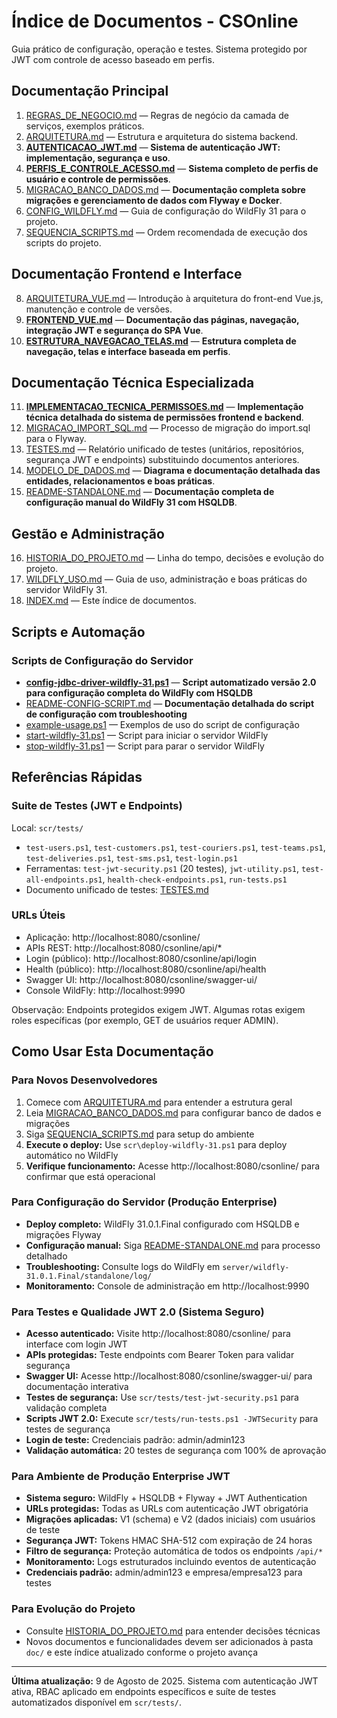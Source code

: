 
# Índice de Documentos - CSOnline

Guia prático de configuração, operação e testes. Sistema protegido por JWT com controle de acesso baseado em perfis.

## Documentação Principal

1. [REGRAS_DE_NEGOCIO.md](REGRAS_DE_NEGOCIO.md) — Regras de negócio da camada de serviços, exemplos práticos.
2. [ARQUITETURA.md](ARQUITETURA.md) — Estrutura e arquitetura do sistema backend.
3. [**AUTENTICACAO_JWT.md**](AUTENTICACAO_JWT.md) — **Sistema de autenticação JWT: implementação, segurança e uso**.
4. [**PERFIS_E_CONTROLE_ACESSO.md**](PERFIS_E_CONTROLE_ACESSO.md) — **Sistema completo de perfis de usuário e controle de permissões**.
5. [MIGRACAO_BANCO_DADOS.md](MIGRACAO_BANCO_DADOS.md) — **Documentação completa sobre migrações e gerenciamento de dados com Flyway e Docker**.
6. [CONFIG_WILDFLY.md](CONFIG_WILDFLY.md) — Guia de configuração do WildFly 31 para o projeto.
7. [SEQUENCIA_SCRIPTS.md](SEQUENCIA_SCRIPTS.md) — Ordem recomendada de execução dos scripts do projeto.

## Documentação Frontend e Interface

8. [ARQUITETURA_VUE.md](ARQUITETURA_VUE.md) — Introdução à arquitetura do front-end Vue.js, manutenção e controle de versões.
9. [**FRONTEND_VUE.md**](FRONTEND_VUE.md) — **Documentação das páginas, navegação, integração JWT e segurança do SPA Vue**.
10. [**ESTRUTURA_NAVEGACAO_TELAS.md**](ESTRUTURA_NAVEGACAO_TELAS.md) — **Estrutura completa de navegação, telas e interface baseada em perfis**.

## Documentação Técnica Especializada

11. [**IMPLEMENTACAO_TECNICA_PERMISSOES.md**](IMPLEMENTACAO_TECNICA_PERMISSOES.md) — **Implementação técnica detalhada do sistema de permissões frontend e backend**.
12. [MIGRACAO_IMPORT_SQL.md](MIGRACAO_IMPORT_SQL.md) — Processo de migração do import.sql para o Flyway.
13. [TESTES.md](TESTES.md) — Relatório unificado de testes (unitários, repositórios, segurança JWT e endpoints) substituindo documentos anteriores.
14. [MODELO_DE_DADOS.md](MODELO_DE_DADOS.md) — **Diagrama e documentação detalhada das entidades, relacionamentos e boas práticas**.
15. [README-STANDALONE.md](../bak/README-STANDALONE.md) — **Documentação completa de configuração manual do WildFly 31 com HSQLDB**.

## Gestão e Administração

16. [HISTORIA_DO_PROJETO.md](HISTORIA_DO_PROJETO.md) — Linha do tempo, decisões e evolução do projeto.
17. [WILDFLY_USO.md](WILDFLY_USO.md) — Guia de uso, administração e boas práticas do servidor WildFly 31.
18. [INDEX.md](INDEX.md) — Este índice de documentos.

## Scripts e Automação

### Scripts de Configuração do Servidor
- [**config-jdbc-driver-wildfly-31.ps1**](../scr/config-jdbc-driver-wildfly-31.ps1) — **Script automatizado versão 2.0 para configuração completa do WildFly com HSQLDB**
- [README-CONFIG-SCRIPT.md](../scr/README-CONFIG-SCRIPT.md) — **Documentação detalhada do script de configuração com troubleshooting**
- [example-usage.ps1](../scr/example-usage.ps1) — Exemplos de uso do script de configuração
- [start-wildfly-31.ps1](../scr/start-wildfly-31.ps1) — Script para iniciar o servidor WildFly
- [stop-wildfly-31.ps1](../scr/stop-wildfly-31.ps1) — Script para parar o servidor WildFly

## Referências Rápidas

### Suite de Testes (JWT e Endpoints)
Local: `scr/tests/`
- `test-users.ps1`, `test-customers.ps1`, `test-couriers.ps1`, `test-teams.ps1`, `test-deliveries.ps1`, `test-sms.ps1`, `test-login.ps1`
- Ferramentas: `test-jwt-security.ps1` (20 testes), `jwt-utility.ps1`, `test-all-endpoints.ps1`, `health-check-endpoints.ps1`, `run-tests.ps1`
- Documento unificado de testes: [TESTES.md](TESTES.md)

### URLs Úteis
- Aplicação: http://localhost:8080/csonline/
- APIs REST: http://localhost:8080/csonline/api/*
- Login (público): http://localhost:8080/csonline/api/login
- Health (público): http://localhost:8080/csonline/api/health
- Swagger UI: http://localhost:8080/csonline/swagger-ui/
- Console WildFly: http://localhost:9990

Observação: Endpoints protegidos exigem JWT. Algumas rotas exigem roles específicas (por exemplo, GET de usuários requer ADMIN).

## Como Usar Esta Documentação

### Para Novos Desenvolvedores
1. Comece com [ARQUITETURA.md](ARQUITETURA.md) para entender a estrutura geral
2. Leia [MIGRACAO_BANCO_DADOS.md](MIGRACAO_BANCO_DADOS.md) para configurar banco de dados e migrações
3. Siga [SEQUENCIA_SCRIPTS.md](SEQUENCIA_SCRIPTS.md) para setup do ambiente
4. **Execute o deploy:** Use `scr\deploy-wildfly-31.ps1` para deploy automático no WildFly
5. **Verifique funcionamento:** Acesse http://localhost:8080/csonline/ para confirmar que está operacional

### Para Configuração do Servidor (Produção Enterprise)
- **Deploy completo:** WildFly 31.0.1.Final configurado com HSQLDB e migrações Flyway
- **Configuração manual:** Siga [README-STANDALONE.md](../bak/README-STANDALONE.md) para processo detalhado
- **Troubleshooting:** Consulte logs do WildFly em `server/wildfly-31.0.1.Final/standalone/log/`
- **Monitoramento:** Console de administração em http://localhost:9990

### Para Testes e Qualidade JWT 2.0 (Sistema Seguro)
- **Acesso autenticado:** Visite http://localhost:8080/csonline/ para interface com login JWT
- **APIs protegidas:** Teste endpoints com Bearer Token para validar segurança
- **Swagger UI:** Acesse http://localhost:8080/csonline/swagger-ui/ para documentação interativa
- **Testes de segurança:** Use `scr/tests/test-jwt-security.ps1` para validação completa
- **Scripts JWT 2.0:** Execute `scr/tests/run-tests.ps1 -JWTSecurity` para testes de segurança
- **Login de teste:** Credenciais padrão: admin/admin123
- **Validação automática:** 20 testes de segurança com 100% de aprovação

### Para Ambiente de Produção Enterprise JWT
- **Sistema seguro:** WildFly + HSQLDB + Flyway + JWT Authentication
- **URLs protegidas:** Todas as URLs com autenticação JWT obrigatória
- **Migrações aplicadas:** V1 (schema) e V2 (dados iniciais) com usuários de teste
- **Segurança JWT:** Tokens HMAC SHA-512 com expiração de 24 horas
- **Filtro de segurança:** Proteção automática de todos os endpoints `/api/*`
- **Monitoramento:** Logs estruturados incluindo eventos de autenticação
- **Credenciais padrão:** admin/admin123 e empresa/empresa123 para testes

### Para Evolução do Projeto
- Consulte [HISTORIA_DO_PROJETO.md](HISTORIA_DO_PROJETO.md) para entender decisões técnicas
- Novos documentos e funcionalidades devem ser adicionados à pasta `doc/` e este índice atualizado conforme o projeto avança

---

**Última atualização:** 9 de Agosto de 2025. Sistema com autenticação JWT ativa, RBAC aplicado em endpoints específicos e suíte de testes automatizados disponível em `scr/tests/`.
